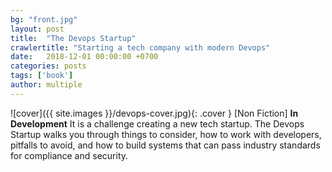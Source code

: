 ```yaml
---
bg: "front.jpg"
layout: post
title:  "The Devops Startup"
crawlertitle: "Starting a tech company with modern Devops"
date:   2018-12-01 00:00:00 +0700
categories: posts
tags: ['book']
author: multiple
---
```

![cover]({{ site.images }}/devops-cover.jpg){: .cover }
[Non Fiction] **In Development**
It is a challenge creating a new tech startup.  The Devops Startup walks you through things to consider, how to work with developers, pitfalls to avoid, and how to build systems that can pass industry standards for compliance and security.

